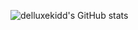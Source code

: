 ![delluxekidd's GitHub stats](https://github-readme-stats.vercel.app/api?username=delluxekidd&count_private=true&theme=synthwave&show_icons=true)
